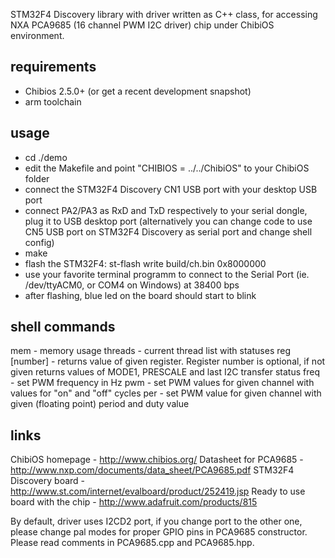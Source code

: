 STM32F4 Discovery library with driver written as C++ class, for accessing NXA PCA9685 (16 channel PWM I2C driver) chip under ChibiOS environment.

requirements
------------
* Chibios 2.5.0+ (or get a recent development snapshot)
* arm toolchain


usage
-----
* cd ./demo
* edit the Makefile and point "CHIBIOS = ../../ChibiOS" to your ChibiOS folder
* connect the STM32F4 Discovery CN1 USB port with your desktop USB port
* connect PA2/PA3 as RxD and TxD respectively to your serial dongle, plug it to USB desktop port
  (alternatively you can change code to use CN5 USB port on STM32F4 Discovery as serial port and change shell config)
* make
* flash the STM32F4: st-flash write build/ch.bin 0x8000000
* use your favorite terminal programm to connect to the Serial Port (ie. /dev/ttyACM0, or COM4 on Windows) at 38400 bps
* after flashing, blue led on the board should start to blink

shell commands
--------------
mem - memory usage
threads - current thread list with statuses
reg [number] - returns value of given register. Register number is optional, if not given returns values of MODE1,
               PRESCALE and last I2C transfer status
freq <hz>  - set PWM frequency in Hz
pwm <channel> <oncnt> <offcnt> - set PWM values for given channel with values for "on" and "off" cycles
per <channel> <period> <duty> - set PWM value for given channel with given (floating point) period and duty value



links
-----
ChibiOS homepage - http://www.chibios.org/
Datasheet for PCA9685 - http://www.nxp.com/documents/data_sheet/PCA9685.pdf
STM32F4 Discovery board - http://www.st.com/internet/evalboard/product/252419.jsp
Ready to use board with the chip - http://www.adafruit.com/products/815

By default, driver uses I2CD2 port, if you change port to the other one, please change pal modes for proper GPIO pins in
PCA9685 constructor.
Please read comments in PCA9685.cpp and PCA9685.hpp.